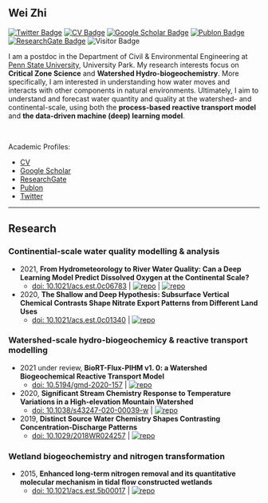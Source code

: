 ## Wei Zhi

[![Twitter Badge](https://img.shields.io/twitter/follow/WeiZhiWater?style=social)](https://twitter.com/WeiZhiWater)
[![CV Badge](https://img.shields.io/badge/My-CV-ff69b4)](https://drive.google.com/file/d/1mI0sUjJaModaYELef4ml_y2npa_izZno/view?usp=sharing)
[![Google Scholar Badge](https://img.shields.io/badge/Google-Scholar-orange)](https://scholar.google.com/citations?user=5bEiQqwAAAAJ&hl=en)
[![Publon Badge](https://img.shields.io/badge/My-Publon-blue)](https://publons.com/researcher/1432883/wei-zhi/)
[![ResearchGate Badge](https://img.shields.io/badge/My-ReserchGate-green)](https://www.researchgate.net/profile/Wei_Zhi6)
![Visitor Badge](https://visitor-badge.laobi.icu/badge?page_id=WeiZhiWater.WeiZhiWater)

I am a postdoc in the Department of Civil & Environmental Engineering at [Penn State University](https://www.psu.edu/), University Park. My research interests focus on **Critical Zone Science** and **Watershed Hydro-biogeochemistry**. More specifically, I am interested in understanding how water moves and interacts with other components in natural environments. Ultimately, I aim to understand and forecast water quantity and quality at the watershed- and continental-scale, using both the **process-based reactive transport model** and **the data-driven machine (deep) learning model**. 

<br/>

Academic Profiles:
- [CV](https://drive.google.com/file/d/1mI0sUjJaModaYELef4ml_y2npa_izZno/view?usp=sharing)
- [Google Scholar](https://scholar.google.com/citations?user=5bEiQqwAAAAJ&hl=en)
- [ResearchGate](https://www.researchgate.net/profile/Wei_Zhi6)
- [Publon](https://publons.com/researcher/1432883/wei-zhi/)
- [Twitter](https://twitter.com/WeiZhiWater)


---

## Research
### Continential-scale water quality modelling & analysis
- 2021, **From Hydrometeorology to River Water Quality: Can a Deep Learning Model Predict Dissolved Oxygen at the Continental Scale?** 
  * [doi: 10.1021/acs.est.0c06783](https://doi.org/10.1021/acs.est.0c06783) | [![repo](https://img.shields.io/badge/CAMELS_chem-dataset-green)](https://github.com/WeiZhiWater/CAMELS-Chem-DO-dataset) |  [![repo](https://img.shields.io/badge/short-summary-red)](https://github.com/WeiZhiWater/From-Hydrometeorology-to-River-Water-Quality-Can-a-Deep-Learning-Model-Predict-Dissolved-Oxygen)
- 2020, **The Shallow and Deep Hypothesis: Subsurface Vertical Chemical Contrasts Shape Nitrate Export Patterns from Different Land Uses**
  * [doi: 10.1021/acs.est.0c01340](https://doi.org/10.1021/acs.est.0c01340) | [![repo](https://img.shields.io/badge/short-summary-red)](https://github.com/WeiZhiWater/EST_Nitrate-Shallow-Deep-Hypothesis) 

### Watershed-scale hydro-biogeochemicy & reactive transport modelling
- 2021 under review, **BioRT-Flux-PIHM v1. 0: a Watershed Biogeochemical Reactive Transport Model**
  * [doi: 10.5194/gmd-2020-157](https://doi.org/10.5194/gmd-2020-157) | [![repo](https://img.shields.io/badge/short-summary-red)](https://github.com/WeiZhiWater/BioRT-Flux-PIHM)
- 2020, **Significant Stream Chemistry Response to Temperature Variations in a High-elevation Mountain Watershed**
  * [doi: 10.1038/s43247-020-00039-w](https://doi.org/10.1038/s43247-020-00039-w) | [![repo](https://img.shields.io/badge/short-summary-red)](https://github.com/WeiZhiWater/COMMSENV_Stream-Chemistry-Response)
- 2019, **Distinct Source Water Chemistry Shapes Contrasting Concentration‐Discharge Patterns**
  * [doi: 10.1029/2018WR024257](https://doi.org/10.1029/2018WR024257) | [![repo](https://img.shields.io/badge/short-summary-red)](https://github.com/WeiZhiWater/Distinct-Source-Water-Chemistry-Shapes-Contrasting-Concentration-Discharge-Patterns)
  
### Wetland biogeochemistry and nitrogen transformation
- 2015, **Enhanced long-term nitrogen removal and its quantitative molecular mechanism in tidal flow constructed wetlands** 
  * [doi: 10.1021/acs.est.5b00017](https://doi.org/10.1021/acs.est.5b00017) | [![repo](https://img.shields.io/badge/short-summary-red)](https://github.com/WeiZhiWater/From-Hydrometeorology-to-River-Water-Quality-Can-a-Deep-Learning-Model-Predict-Dissolved-Oxygen)
